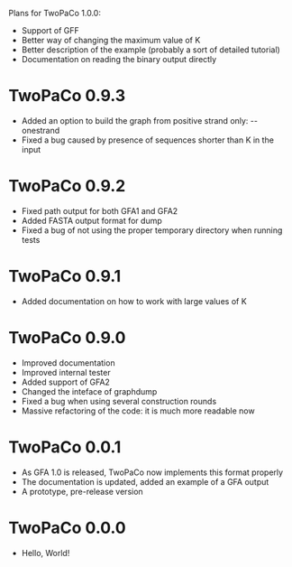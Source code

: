 Plans for TwoPaCo 1.0.0:
* Support of GFF
* Better way of changing the maximum value of K
* Better description of the example (probably a sort of detailed tutorial)
* Documentation on reading the binary output directly

TwoPaCo 0.9.3
=============
* Added an option to build the graph from positive strand only: --onestrand
* Fixed a bug caused by presence of sequences shorter than K in the input

TwoPaCo 0.9.2
=============
* Fixed path output for both GFA1 and GFA2
* Added FASTA output format for dump
* Fixed a bug of not using the proper temporary directory when running tests

TwoPaCo 0.9.1
=============
* Added documentation on how to work with large values of K

TwoPaCo 0.9.0
=============
* Improved documentation
* Improved internal tester
* Added support of GFA2
* Changed the inteface of graphdump
* Fixed a bug when using several construction rounds
* Massive refactoring of the code: it is much more readable now


TwoPaCo 0.0.1
=============
* As GFA 1.0 is released, TwoPaCo now implements this format properly
* The documentation is updated, added an example of a GFA output
* A prototype, pre-release version

TwoPaCo 0.0.0
=============
* Hello, World!